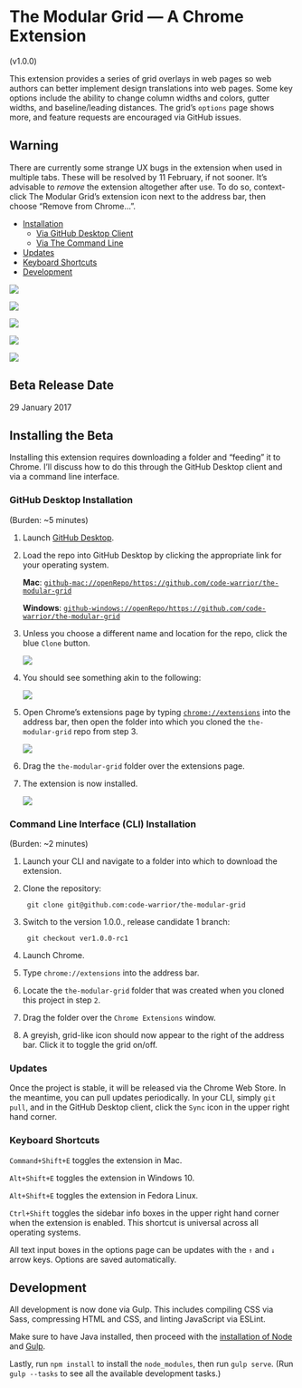 # The Modular Grid — A Chrome Extension
(v1.0.0)

This extension provides a series of grid overlays in web pages so web authors can better implement design translations into web pages. Some key options include the ability to change column widths and colors, gutter widths, and baseline/leading distances. The grid’s `options` page shows more, and feature requests are encouraged via GitHub issues.

## Warning

There are currently some strange UX bugs in the extension when used in multiple tabs. These will be resolved by 11 February, if not sooner. It’s advisable to *remove* the extension altogether after use. To do so, context-click The Modular Grid’s extension icon next to the address bar, then choose “Remove from Chrome…”.

- [Installation](#installation)
   * [Via GitHub Desktop Client](#github-desktop-installation)
   * [Via The Command Line](#command-line-installation)
- [Updates](#updates)
- [Keyboard Shortcuts](#keyboard-shortcuts)
- [Development](#development)

![](img/screenshot--baseline-grid.png)

![](img/screenshot--modular-grid.png)

![](img/screenshot--column-grid.png)

![](img/screenshot--settings-1.png)

![](img/screenshot--settings-2.png)

## Beta Release Date
29 January 2017

## <a name="installation">Installing the Beta</a>
Installing this extension requires downloading a folder and “feeding” it to Chrome. I’ll discuss how to do this through the GitHub Desktop client and via a command line interface.

### <a name="github-desktop-installation">GitHub Desktop Installation</a>
(Burden: ~5 minutes)

1. Launch [GitHub Desktop](https://desktop.github.com/).

2. Load the repo into GitHub Desktop by clicking the appropriate link for your operating system.

   **Mac**: [`github-mac://openRepo/https://github.com/code-warrior/the-modular-grid`](github-mac://openRepo/https://github.com/code-warrior/the-modular-grid)

   **Windows**: [`github-windows://openRepo/https://github.com/code-warrior/the-modular-grid`](github-windows://openRepo/https://github.com/code-warrior/the-modular-grid)

3. Unless you choose a different name and location for the repo, click the blue `Clone` button.

      ![](img/saving-repo.png)

4. You should see something akin to the following:

      ![](img/extension-loaded-into-github-desktop.png)

5. Open Chrome’s extensions page by typing [`chrome://extensions`](chrome://extensions) into the address bar, then open the folder into which you cloned the `the-modular-grid` repo from step 3.

      ![](img/folder-and-browser.png)

6. Drag the `the-modular-grid` folder over the extensions page.
7. The extension is now installed.

      ![](img/extension-installed.png)

### <a name="command-line-installation">Command Line Interface (CLI) Installation</a>
(Burden: ~2 minutes)

1. Launch your CLI and navigate to a folder into which to download the extension.
2. Clone the repository:

        git clone git@github.com:code-warrior/the-modular-grid

3. Switch to the version 1.0.0., release candidate 1 branch:

        git checkout ver1.0.0-rc1

4. Launch Chrome.
5. Type `chrome://extensions` into the address bar.
6. Locate the `the-modular-grid` folder that was created when you cloned this project in step `2`.
7. Drag the folder over the `Chrome Extensions` window.
8. A greyish, grid-like icon should now appear to the right of the address bar. Click it to toggle the grid on/off.

### <a name="updates">Updates</a>
Once the project is stable, it will be released via the Chrome Web Store. In the meantime, you can pull updates periodically. In your CLI, simply `git pull`, and in the GitHub Desktop client, click the `Sync` icon in the upper right hand corner.

### <a name="keyboard-shortcuts">Keyboard Shortcuts</a>
`Command+Shift+E` toggles the extension in Mac.

`Alt+Shift+E` toggles the extension in Windows 10.

`Alt+Shift+E` toggles the extension in Fedora Linux.

`Ctrl+Shift` toggles the sidebar info boxes in the upper right hand corner when the extension is enabled. This shortcut is universal across all operating systems.

All text input boxes in the options page can be updates with the `↑` and `↓` arrow keys. Options are saved automatically.

## <a name="development">Development</a>

All development is now done via Gulp. This includes compiling CSS via Sass, compressing HTML and CSS, and linting JavaScript via ESLint.

Make sure to have Java installed, then proceed with the [installation of Node](https://nodejs.org/en/) and [Gulp](http://gulpjs.com/).

Lastly, run `npm install` to install the `node_modules`, then run `gulp serve`. (Run `gulp --tasks` to see all the available development tasks.)
